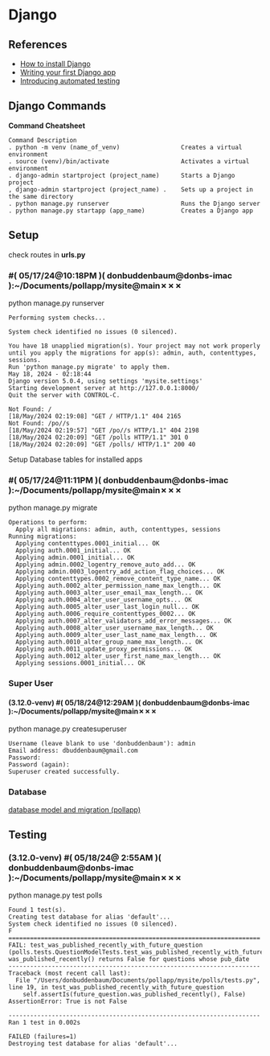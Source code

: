 # Django

## References

-   [How to install Django](https://docs.djangoproject.com/en/5.0/topics/install/#how-to-install-django)
-   [Writing your first Django app](https://docs.djangoproject.com/en/5.0/intro/tutorial01/)
-   [Introducing automated testing](https://docs.djangoproject.com/en/5.0/intro/tutorial05/)

## Django Commands

**Command Cheatsheet**


```
Command	Description
. python -m venv (name_of_venv)	                Creates a virtual environment
. source (venv)/bin/activate	                Activates a virtual environment
. django-admin startproject (project_name)	    Starts a Django project
, django-admin startproject (project_name) .	Sets up a project in the same directory
. python manage.py runserver                	Runs the Django server
. python manage.py startapp (app_name)	        Creates a Django app
```

## Setup

check routes in **urls.py**
### #( 05/17/24@10:18PM )( donbuddenbaum@donbs-imac ):~/Documents/pollapp/mysite@main✗✗✗
python manage.py runserver

```Watching for file changes with StatReloader
Performing system checks...

System check identified no issues (0 silenced).

You have 18 unapplied migration(s). Your project may not work properly until you apply the migrations for app(s): admin, auth, contenttypes, sessions.
Run 'python manage.py migrate' to apply them.
May 18, 2024 - 02:18:44
Django version 5.0.4, using settings 'mysite.settings'
Starting development server at http://127.0.0.1:8000/
Quit the server with CONTROL-C.

Not Found: /
[18/May/2024 02:19:08] "GET / HTTP/1.1" 404 2165
Not Found: /po//s
[18/May/2024 02:19:57] "GET /po//s HTTP/1.1" 404 2198
[18/May/2024 02:20:09] "GET /polls HTTP/1.1" 301 0
[18/May/2024 02:20:09] "GET /polls/ HTTP/1.1" 200 40
```

Setup Database tables for installed apps
### #( 05/17/24@11:11PM )( donbuddenbaum@donbs-imac ):~/Documents/pollapp/mysite@main✗✗✗
python manage.py migrate

```
Operations to perform:
  Apply all migrations: admin, auth, contenttypes, sessions
Running migrations:
  Applying contenttypes.0001_initial... OK
  Applying auth.0001_initial... OK
  Applying admin.0001_initial... OK
  Applying admin.0002_logentry_remove_auto_add... OK
  Applying admin.0003_logentry_add_action_flag_choices... OK
  Applying contenttypes.0002_remove_content_type_name... OK
  Applying auth.0002_alter_permission_name_max_length... OK
  Applying auth.0003_alter_user_email_max_length... OK
  Applying auth.0004_alter_user_username_opts... OK
  Applying auth.0005_alter_user_last_login_null... OK
  Applying auth.0006_require_contenttypes_0002... OK
  Applying auth.0007_alter_validators_add_error_messages... OK
  Applying auth.0008_alter_user_username_max_length... OK
  Applying auth.0009_alter_user_last_name_max_length... OK
  Applying auth.0010_alter_group_name_max_length... OK
  Applying auth.0011_update_proxy_permissions... OK
  Applying auth.0012_alter_user_first_name_max_length... OK
  Applying sessions.0001_initial... OK
  ```

###  Super User
#### (3.12.0-venv) #( 05/18/24@12:29AM )( donbuddenbaum@donbs-imac ):~/Documents/pollapp/mysite@main✗✗✗
   python manage.py createsuperuser

```
Username (leave blank to use 'donbuddenbaum'): admin
Email address: dbuddenbaum@gmail.com
Password:
Password (again):
Superuser created successfully.
```

### Database

[database model and migration (pollapp)](../pollapp.md#setup-database)

## Testing

### (3.12.0-venv) #( 05/18/24@ 2:55AM )( donbuddenbaum@donbs-imac ):~/Documents/pollapp/mysite@main✗✗✗
   python manage.py test polls

```
Found 1 test(s).
Creating test database for alias 'default'...
System check identified no issues (0 silenced).
F
======================================================================
FAIL: test_was_published_recently_with_future_question (polls.tests.QuestionModelTests.test_was_published_recently_with_future_question)
was_published_recently() returns False for questions whose pub_date
----------------------------------------------------------------------
Traceback (most recent call last):
  File "/Users/donbuddenbaum/Documents/pollapp/mysite/polls/tests.py", line 19, in test_was_published_recently_with_future_question
    self.assertIs(future_question.was_published_recently(), False)
AssertionError: True is not False

----------------------------------------------------------------------
Ran 1 test in 0.002s

FAILED (failures=1)
Destroying test database for alias 'default'...
```